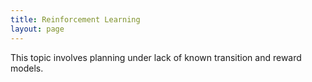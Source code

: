 ```yaml
---
title: Reinforcement Learning
layout: page
---
```


This topic involves planning under lack of known transition and reward models.
